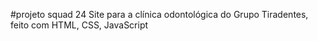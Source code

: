 #projeto squad 24
Site para a clínica odontológica do Grupo Tiradentes, feito com HTML, CSS, JavaScript
